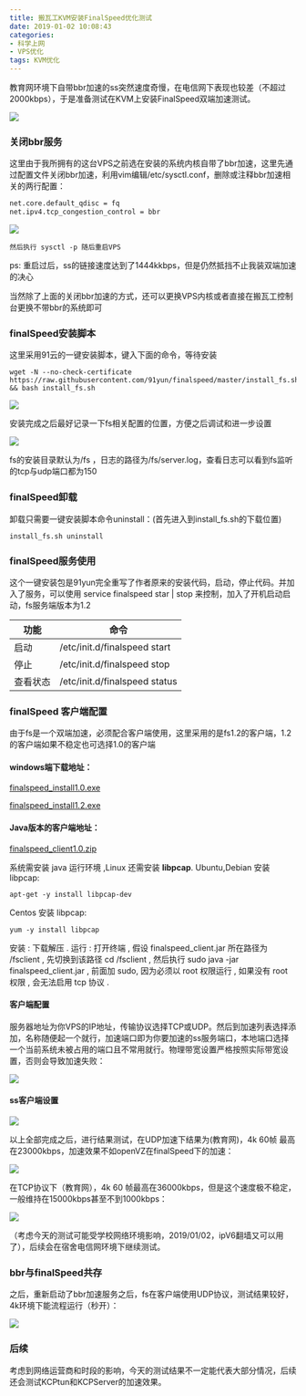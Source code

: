```yaml
---
title: 搬瓦工KVM安装FinalSpeed优化测试
date: 2019-01-02 10:08:43
categories: 
- 科学上网
- VPS优化
tags: KVM优化
---
```


教育网环境下自带bbr加速的ss突然速度奇慢，在电信网下表现也较差（不超过2000kbps），于是准备测试在KVM上安装FinalSpeed双端加速测试。

<!-- more -->

![](bbr教育网速度奇慢.png)

### 关闭bbr服务

这里由于我所拥有的这台VPS之前选在安装的系统内核自带了bbr加速，这里先通过配置文件关闭bbr加速，利用vim编辑/etc/sysctl.conf，删除或注释bbr加速相关的两行配置：

```bash
net.core.default_qdisc = fq
net.ipv4.tcp_congestion_control = bbr
```

![](关闭bbr配置.PNG)

```
然后执行 sysctl -p 随后重启VPS
```

ps: 重启过后，ss的链接速度达到了1444kkbps，但是仍然抵挡不止我装双端加速的决心

当然除了上面的关闭bbr加速的方式，还可以更换VPS内核或者直接在搬瓦工控制台更换不带bbr的系统即可

### finalSpeed安装脚本

这里采用91云的一键安装脚本，键入下面的命令，等待安装

```
wget -N --no-check-certificate https://raw.githubusercontent.com/91yun/finalspeed/master/install_fs.sh && bash install_fs.sh
```

![](install_fs.PNG)



安装完成之后最好记录一下fs相关配置的位置，方便之后调试和进一步设置

![](fs_setting.PNG)



fs的安装目录默认为/fs ，日志的路径为/fs/server.log，查看日志可以看到fs监听的tcp与udp端口都为150

### finalSpeed卸载

卸载只需要一键安装脚本命令uninstall：(首先进入到install_fs.sh的下载位置)

```
install_fs.sh uninstall
```

### finalSpeed服务使用

这个一键安装包是91yun完全重写了作者原来的安装代码，启动，停止代码。并加入了服务，可以使用 service finalspeed star | stop 来控制，加入了开机启动启动，fs服务端版本为1.2

| 功能     | 命令                          |
| -------- | ----------------------------- |
| 启动     | /etc/init.d/finalspeed start  |
| 停止     | /etc/init.d/finalspeed stop   |
| 查看状态 | /etc/init.d/finalspeed status |



### finalSpeed 客户端配置

由于fs是一个双端加速，必须配合客户端使用，这里采用的是fs1.2的客户端，1.2的客户端如果不稳定也可选择1.0的客户端

#### windows端下载地址：

[finalspeed_install1.0.exe](https://github.com/91yun/finalspeed/raw/master/finalspeed_install1.0.exe) 

[finalspeed_install1.2.exe](https://github.com/91yun/finalspeed/raw/master/finalspeed_install1.12.exe) 

#### Java版本的客户端地址：

[finalspeed_client1.0.zip](https://raw.githubusercontent.com/91yun/finalspeed/master/finalspeed_client.zip) 

系统需安装 java 运行环境 ,Linux 还需安装 **libpcap**.
Ubuntu,Debian 安装 libpcap: 

```
apt-get -y install libpcap-dev
```

Centos 安装 libpcap: 

```
yum -y install libpcap
```



安装 : 下载解压 .
运行 : 打开终端 , 假设 finalspeed_client.jar 所在路径为 /fsclient , 先切换到该路径 cd /fsclient ,
然后执行 sudo java -jar finalspeed_client.jar , 前面加 sudo, 因为必须以 root 权限运行 , 如果没有 root 权限 , 会无法启用 tcp 协议 .

#### 客户端配置

服务器地址为你VPS的IP地址，传输协议选择TCP或UDP。然后到加速列表选择添加，名称随便起一个就行，加速端口即为你要加速的ss服务端口，本地端口选择一个当前系统未被占用的端口且不常用就行。物理带宽设置严格按照实际带宽设置，否则会导致加速失败：

![](fs_client.PNG)



#### ss客户端设置

![](ss_client.PNG)



以上全部完成之后，进行结果测试，在UDP加速下结果为(教育网)，4k 60帧 最高在23000kbps，加速效果不如openVZ在finalSpeed下的加速：

![](fs_test_udp.PNG)



在TCP协议下（教育网），4k 60 帧最高在36000kbps，但是这个速度极不稳定，一般维持在15000kbps甚至不到1000kbps：

![](fs_tcp.PNG)



（考虑今天的测试可能受学校网络环境影响，2019/01/02，ipV6翻墙又可以用了），后续会在宿舍电信网环境下继续测试。



### bbr与finalSpeed共存

之后，重新启动了bbr加速服务之后，fs在客户端使用UDP协议，测试结果较好，4k环境下能流程运行（秒开）：

![](bbr_fs.PNG)



### 后续

考虑到网络运营商和时段的影响，今天的测试结果不一定能代表大部分情况，后续还会测试KCPtun和KCPServer的加速效果。